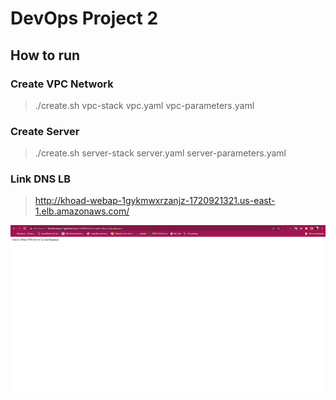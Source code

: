 # DevOps Project 2

## How to run

### Create VPC Network

> ./create.sh vpc-stack vpc.yaml vpc-parameters.yaml

### Create Server

> ./create.sh server-stack server.yaml server-parameters.yaml

### Link DNS LB

> http://khoad-webap-1gykmwxrzanjz-1720921321.us-east-1.elb.amazonaws.com/

![img.png](img.png)
